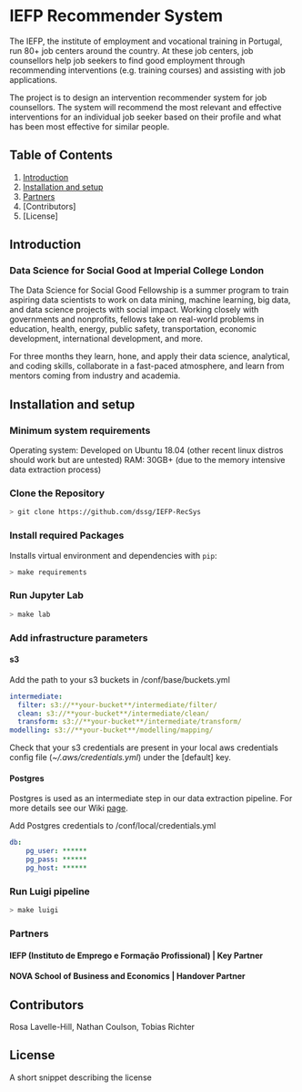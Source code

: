 # IEFP Recommender System

The IEFP, the institute of employment and vocational training in Portugal, run 80+ job centers around the country. At these job centers, job counsellors help job seekers to find good employment through recommending interventions (e.g. training courses) and assisting with job applications.

The project is to design an intervention recommender system for job counsellors. The system will recommend the most relevant and effective interventions for an individual job seeker based on their profile and what has been most effective for similar people.

## Table of Contents

1. [Introduction](https://github.com/dssg/repo_name#introduction)
2. [Installation and setup](https://github.com/dssg/repo_name#setup)
3. [Partners](https://github.com/dssg/repo_name#partners)
4. [Contributors]
5. [License]

## Introduction

### Data Science for Social Good at Imperial College London

The Data Science for Social Good Fellowship is a summer program to train aspiring data scientists to work on data mining, machine learning, big data, and data science projects with social impact. Working closely with governments and nonprofits, fellows take on real-world problems in education, health, energy, public safety, transportation, economic development, international development, and more.

For three months they learn, hone, and apply their data science, analytical, and coding skills, collaborate in a fast-paced atmosphere, and learn from mentors coming from industry and academia.

## Installation and setup

### Minimum system requirements

Operating system: Developed on Ubuntu 18.04 (other recent linux distros should work but are untested)
RAM: 30GB+ (due to the memory intensive data extraction process)

### Clone the Repository

```bash
> git clone https://github.com/dssg/IEFP-RecSys
```

### Install required Packages

Installs virtual environment and dependencies with `pip`:

```bash
> make requirements
```

### Run Jupyter Lab

``` bash
> make lab
```

### Add infrastructure parameters

#### s3

Add the path to your s3 buckets in /conf/base/buckets.yml

``` yaml
intermediate:
  filter: s3://**your-bucket**/intermediate/filter/
  clean: s3://**your-bucket**/intermediate/clean/
  transform: s3://**your-bucket**/intermediate/transform/
modelling: s3://**your-bucket**/modelling/mapping/
```

Check that your s3 credentials are present in your local aws credentials config file (_~/.aws/credentials.yml_) under the [default] key.

#### Postgres

Postgres is used as an intermediate step in our data extraction pipeline. For more details see our Wiki [page](https://github.com/dssg/IEFP-RecSys/wiki/Pipeline-Overview).

Add Postgres credentials to /conf/local/credentials.yml

``` yaml
db:
    pg_user: ******
    pg_pass: ******
    pg_host: ******
```

### Run Luigi pipeline

``` bash
> make luigi
```

### Partners

#### IEFP (Instituto de Emprego e Formação Profissional) | Key Partner
#### NOVA School of Business and Economics | Handover Partner

## Contributors

Rosa Lavelle-Hill, Nathan Coulson, Tobias Richter

## License

A short snippet describing the license
